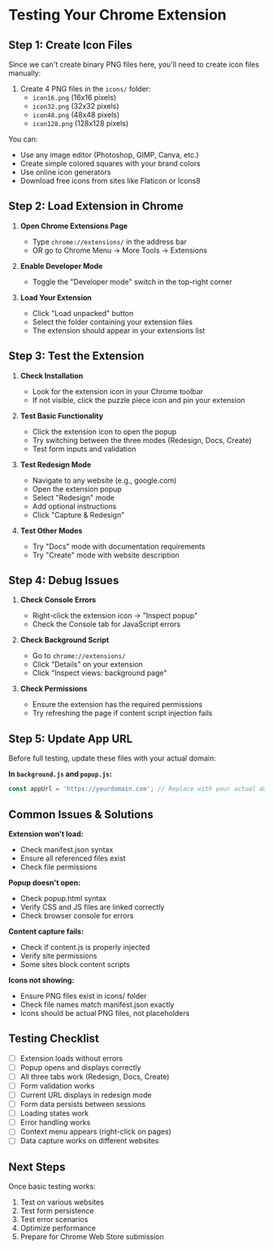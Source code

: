 # Testing Your Chrome Extension

## Step 1: Create Icon Files
Since we can't create binary PNG files here, you'll need to create icon files manually:

1. Create 4 PNG files in the `icons/` folder:
   - `icon16.png` (16x16 pixels)
   - `icon32.png` (32x32 pixels) 
   - `icon48.png` (48x48 pixels)
   - `icon128.png` (128x128 pixels)

You can:
- Use any image editor (Photoshop, GIMP, Canva, etc.)
- Create simple colored squares with your brand colors
- Use online icon generators
- Download free icons from sites like Flaticon or Icons8

## Step 2: Load Extension in Chrome

1. **Open Chrome Extensions Page**
   - Type `chrome://extensions/` in the address bar
   - OR go to Chrome Menu → More Tools → Extensions

2. **Enable Developer Mode**
   - Toggle the "Developer mode" switch in the top-right corner

3. **Load Your Extension**
   - Click "Load unpacked" button
   - Select the folder containing your extension files
   - The extension should appear in your extensions list

## Step 3: Test the Extension

1. **Check Installation**
   - Look for the extension icon in your Chrome toolbar
   - If not visible, click the puzzle piece icon and pin your extension

2. **Test Basic Functionality**
   - Click the extension icon to open the popup
   - Try switching between the three modes (Redesign, Docs, Create)
   - Test form inputs and validation

3. **Test Redesign Mode**
   - Navigate to any website (e.g., google.com)
   - Open the extension popup
   - Select "Redesign" mode
   - Add optional instructions
   - Click "Capture & Redesign"

4. **Test Other Modes**
   - Try "Docs" mode with documentation requirements
   - Try "Create" mode with website description

## Step 4: Debug Issues

1. **Check Console Errors**
   - Right-click the extension icon → "Inspect popup"
   - Check the Console tab for JavaScript errors

2. **Check Background Script**
   - Go to `chrome://extensions/`
   - Click "Details" on your extension
   - Click "Inspect views: background page"

3. **Check Permissions**
   - Ensure the extension has the required permissions
   - Try refreshing the page if content script injection fails

## Step 5: Update App URL

Before full testing, update these files with your actual domain:

**In `background.js` and `popup.js`:**
```javascript
const appUrl = 'https://yourdomain.com'; // Replace with your actual domain
```

## Common Issues & Solutions

**Extension won't load:**
- Check manifest.json syntax
- Ensure all referenced files exist
- Check file permissions

**Popup doesn't open:**
- Check popup.html syntax
- Verify CSS and JS files are linked correctly
- Check browser console for errors

**Content capture fails:**
- Check if content.js is properly injected
- Verify site permissions
- Some sites block content scripts

**Icons not showing:**
- Ensure PNG files exist in icons/ folder
- Check file names match manifest.json exactly
- Icons should be actual PNG files, not placeholders

## Testing Checklist

- [ ] Extension loads without errors
- [ ] Popup opens and displays correctly
- [ ] All three tabs work (Redesign, Docs, Create)
- [ ] Form validation works
- [ ] Current URL displays in redesign mode
- [ ] Form data persists between sessions
- [ ] Loading states work
- [ ] Error handling works
- [ ] Context menu appears (right-click on pages)
- [ ] Data capture works on different websites

## Next Steps

Once basic testing works:
1. Test on various websites
2. Test form persistence
3. Test error scenarios
4. Optimize performance
5. Prepare for Chrome Web Store submission